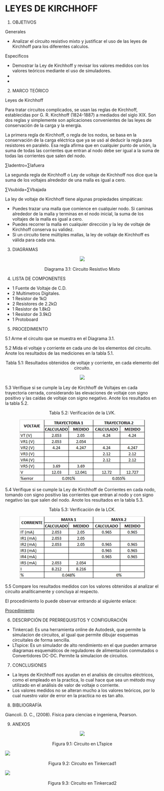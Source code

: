 # LEYES DE KIRCHHOFF

1. OBJETIVOS

Generales

* Analizar el circuito resistivo mixto y justificar el uso de las leyes de Kirchhoff para los diferentes calculos. 

Especificos

* Demostrar la Ley de Kirchhoff  y revisar los valores medidos con los valores teóricos mediante el uso de simuladores. 
* 
* 

2. MARCO TEÓRICO 

Leyes de Kirchhoff

Para tratar circuitos complicados, se usan las reglas de Kirchhoff, establecidas por G. R. Kirchhoff (1824-1887) a mediados del siglo XIX. Son dos reglas y simplemente son aplicaciones convenientes de las leyes de conservación de la carga y la energía.

La primera regla de Kirchhoff, o regla de los nodos, se basa en la conservación de la carga eléctrica que ya se usó al deducir la regla para resistores en paralelo. Esa regla afirma que en cualquier punto de unión, la suma de todas las corrientes que entran al nodo debe ser igual a la suma de todas las corrientes que salen del nodo.

∑Iadentro=∑Iafuera

La segunda regla de Kirchhoff o Ley de voltaje de Kirchhoff nos dice que la suma de los voltajes alrededor de una malla es igual a cero.

∑Vsubida=∑Vbajada

La ley de voltaje de Kirchhoff tiene algunas propiedades simpáticas:

* Puedes trazar una malla que comience en cualquier nodo. Si caminas alrededor de la malla y terminas en el nodo inicial, la suma de los voltajes de la malla es igual a cero.
* Puedes recorrer la malla en cualquier dirección y la ley de voltaje de Kirchhoff conserva su validez.
* Si un circuito tiene múltiples mallas, la ley de voltaje de Kirchhoff es válida para cada una.

3. DIAGRAMAS

<p align="center">
  <img src="https://github.com/Dillanj2/Informe1/blob/main/Im%C3%A1genes/Circuito%20Resistivo%20Mixto.png">
</p>
<p align="center">
  Diagrama 3.1: Circuito Resistivo Mixto
</p>

4. LISTA DE COMPONENTES

* 1 Fuente de Voltaje de C.D.
* 2 Multimetros Digitales.
* 1 Resistor de 1kΩ
* 2 Resistores de 2.2kΩ
* 1 Resistor de 1.8kΩ
* 1 Resistor de 3.9kΩ
* 1 Protoboard

5. PROCEDIMIENTO

5.1 Arme el circuito que se muestra en el Diagrama 3.1.

5.2 Mida el voltaje y corriente en cada uno de los elementos del circuito. Anote los resultados de las mediciones en la tabla 5.1.

<p align="center">
  Tabla 5.1: Resultados obtenidos de voltaje y corriente, en cada elemento del circuito.
</p>
<p align="center">
  <img src="https://github.com/Dillanj2/Informe1/blob/main/Im%C3%A1genes/Resultados%20obtenidos%20de%20voltaje%20y%20corriente%2C%20en%20cada%20elemento%20del%20circuito..jpeg">
</p>

5.3 Verifique si se cumple la Ley de Kirchhoff de Voltajes en cada trayectoria cerrada, considerando las elevaciones de voltaje con signo positivo y las caídas de voltaje con signo negativo. Anote los resultados en la tabla 5.2.

<p align="center">
  Tabla 5.2: Verificación de la LVK.
</p>
<p align="center">
  <img src="https://github.com/Dillanj2/Informe1/blob/main/Im%C3%A1genes/Verificaci%C3%B3n%20de%20la%20LVK..jpeg">
</p>

5.4 Verifique si se cumple la Ley de Kirchhoff de Corrientes en cada nodo, tomando con signo positivo las corrientes que entran al nodo y con signo negativo las que salen del nodo. Anote los resultados en la tabla 5.3.

<p align="center">
  Tabla 5.3: Verificación de la LCK.
</p>
<p align="center">
  <img src="https://github.com/Dillanj2/Informe1/blob/main/Im%C3%A1genes/Verificaci%C3%B3n%20de%20la%20LCK..jpeg">
</p>

5.5 Compare los resultados medidos con los valores obtenidos al analizar el circuito analíticamente y concluya al respecto.

El procedimiento lo puede observar entrando al siguiente enlace:

<p><a href="https://github.com/Dillanj2/Informe1/blob/main/C%C3%B3digo%20Fuente/Procedimiento_de_Laboratorio.pdf" target="_blank">Procedimiento</a>

6. DESCRIPCIÓN DE PRERREQUISITOS Y CONFIGURACIÓN

* Tinkercad: Es una herramienta online de Autodesk, que permite la simulacion de circuitos, al igual que permite dibujar esquemas circuitales de forma sencilla.
* LTspice: Es un simulador de alto rendimiento en el que pueden armarse diagramas esquemáticos de reguladores de alimentación conmutados o Convertidores DC-DC. Permite la simulacion de circuitos.

7. CONCLUSIONES

* La leyes de Kirchhoff nos ayudan en el analisis de circuitos eléctricos, como el empleado en la practica, lo cual hace que sea un método muy utilizado en el análisis de valor de voltaje o corriente.
* Los valores medidos no se alteran mucho a los valores teóricos, por lo cual nuestro valor de error en la practica no es tan alto.

8. BIBLIOGRAFÍA

Giancoli. D. C., (2008). Física  para  ciencias  e  ingenierıa, Pearson. 

9. ANEXOS

<p align="center">
  <img src="https://github.com/Dillanj2/Informe1/blob/main/Im%C3%A1genes/Circuito%20en%20LTspice.jpeg">
</p>
<p align="center">
  Figura 9.1: Circuito en LTspice
</p

<p align="center">
  <img src="https://github.com/Dillanj2/Informe1/blob/main/Im%C3%A1genes/Circuito%20en%20Tinkercad1.jpeg">
</p>
<p align="center">
  Figura 9.2: Circuito en Tinkercad1
</p

<p align="center">
  <img src="https://github.com/Dillanj2/Informe1/blob/main/Im%C3%A1genes/Circuito%20en%20Tinkercad2.jpeg">
</p>
<p align="center">
  Figura 9.3: Circuito en Tinkercad2
</p

